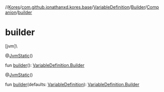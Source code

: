 //[Kores](../../../../../index.md)/[com.github.jonathanxd.kores.base](../../../index.md)/[VariableDefinition](../../index.md)/[Builder](../index.md)/[Companion](index.md)/[builder](builder.md)

# builder

[jvm]\

@[JvmStatic](https://kotlinlang.org/api/latest/jvm/stdlib/kotlin.jvm/-jvm-static/index.html)()

fun [builder](builder.md)(): [VariableDefinition.Builder](../index.md)

@[JvmStatic](https://kotlinlang.org/api/latest/jvm/stdlib/kotlin.jvm/-jvm-static/index.html)()

fun [builder](builder.md)(defaults: [VariableDefinition](../../index.md)): [VariableDefinition.Builder](../index.md)
